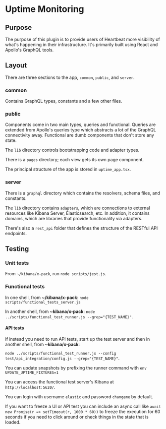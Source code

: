 # Uptime Monitoring

## Purpose

The purpose of this plugin is to provide users of Heartbeat more visibility of what's happening
in their infrastructure. It's primarily built using React and Apollo's GraphQL tools.

## Layout

There are three sections to the app, `common`, `public`, and `server`.

### common

Contains GraphQL types, constants and a few other files.

### public

Components come in two main types, queries and functional. Queries are extended from Apollo's queries
type which abstracts a lot of the GraphQL connectivity away. Functional are dumb components that
don't store any state.

The `lib` directory controls bootstrapping code and adapter types.

There is a `pages` directory; each view gets its own page component.

The principal structure of the app is stored in `uptime_app.tsx`.

### server

There is a `graphql` directory which contains the resolvers, schema files, and constants.

The `lib` directory contains `adapters`, which are connections to external resources like Kibana
Server, Elasticsearch, etc. In addition, it contains domains, which are libraries that provide
functionality via adapters.

There's also a `rest_api` folder that defines the structure of the RESTful API endpoints.

## Testing

### Unit tests

From `~/kibana/x-pack`, run `node scripts/jest.js`.

### Functional tests

In one shell, from **~/kibana/x-pack**:
`node scripts/functional_tests_server.js`

In another shell, from **~kibana/x-pack**:
`node ../scripts/functional_test_runner.js --grep="{TEST_NAME}"`.

#### API tests

If instead you need to run API tests, start up the test server and then in another shell, from **~kibana/x-pack**:

`node ../scripts/functional_test_runner.js --config test/api_integration/config.js --grep="{TEST_NAME}"`.

You can update snapshots by prefixing the runner command with `env UPDATE_UPTIME_FIXTURES=1`

You can access the functional test server's Kibana at `http://localhost:5620/`.

You can login with username `elastic` and password `changeme` by default.

If you want to freeze a UI or API test you can include an async call like `await new Promise(r => setTimeout(r, 1000 * 60))`
to freeze the execution for 60 seconds if you need to click around or check things in the state that is loaded.
